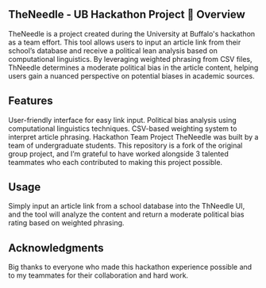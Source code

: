 TheNeedle - UB Hackathon Project 🧵
Overview
---------
TheNeedle is a project created during the University at Buffalo's hackathon as a team effort. This tool allows users to input an article link from their school’s database and receive a political lean analysis based on computational linguistics. By leveraging weighted phrasing from CSV files, ThNeedle determines a moderate political bias in the article content, helping users gain a nuanced perspective on potential biases in academic sources.

Features
---------
User-friendly interface for easy link input.
Political bias analysis using computational linguistics techniques.
CSV-based weighting system to interpret article phrasing.
Hackathon Team Project
TheNeedle was built by a team of undergraduate students. This repository is a fork of the original group project, and I’m grateful to have worked alongside 3 talented teammates who each contributed to making this project possible.

Usage
---------
Simply input an article link from a school database into the ThNeedle UI, and the tool will analyze the content and return a moderate political bias rating based on weighted phrasing.

Acknowledgments
----------
Big thanks to everyone who made this hackathon experience possible and to my teammates for their collaboration and hard work.
